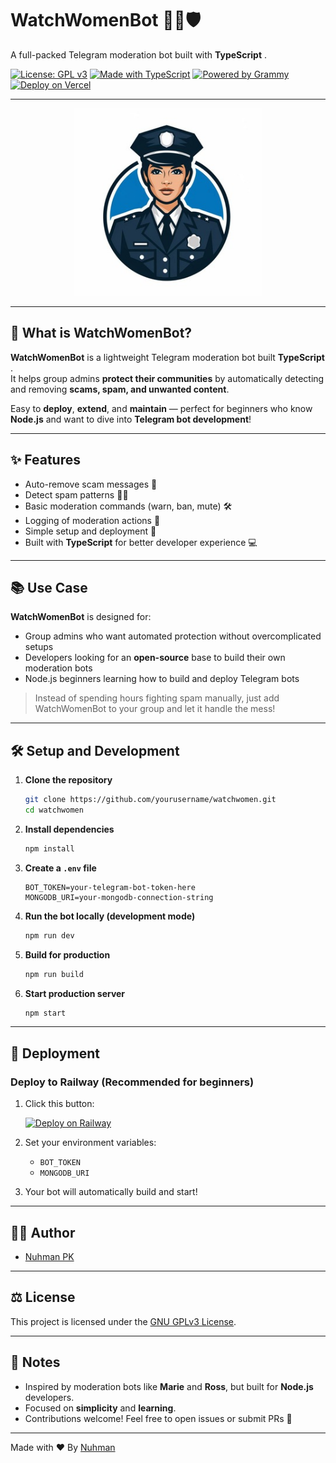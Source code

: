 # WatchWomenBot 👮‍♀️🛡️

A full-packed Telegram moderation bot built with  **TypeScript** . 

[![License: GPL v3](https://img.shields.io/badge/License-GPLv3-blue.svg)](https://www.gnu.org/licenses/gpl-3.0)
[![Made with TypeScript](https://img.shields.io/badge/Made%20with-TypeScript-3178C6.svg)](https://www.typescriptlang.org/)
[![Powered by Grammy](https://img.shields.io/badge/Powered%20by-grammy-00b2ff.svg)](https://grammy.dev/)
[![Deploy on Vercel](https://img.shields.io/badge/Deploy%20on-Vercel-000.svg?logo=vercel)](https://vercel.com/)

---

<p align="center">
  <img src="https://github.com/nuhmanpk/WatchWomen/blob/main/src/assets/images/logo.png?raw=true" width="300" height="300" />
</p>

---

## 🌟 What is WatchWomenBot?

**WatchWomenBot** is a lightweight Telegram moderation bot built  **TypeScript** .  
It helps group admins **protect their communities** by automatically detecting and removing **scams, spam, and unwanted content**.

Easy to **deploy**, **extend**, and **maintain** — perfect for beginners who know **Node.js** and want to dive into **Telegram bot development**!

---

## ✨ Features

- Auto-remove scam messages 🚫
- Detect spam patterns 🕵️‍♂️
- Basic moderation commands (warn, ban, mute) 🛠️
- Logging of moderation actions 📜
- Simple setup and deployment 🚀
- Built with **TypeScript** for better developer experience 💻

---

## 📚 Use Case

**WatchWomenBot** is designed for:
- Group admins who want automated protection without overcomplicated setups
- Developers looking for an **open-source** base to build their own moderation bots
- Node.js beginners learning how to build and deploy Telegram bots

> Instead of spending hours fighting spam manually, just add WatchWomenBot to your group and let it handle the mess!

---

## 🛠 Setup and Development

1. **Clone the repository**
   ```bash
   git clone https://github.com/yourusername/watchwomen.git
   cd watchwomen
   ```

2. **Install dependencies**
   ```bash
   npm install
   ```

3. **Create a `.env` file**
   ```env
   BOT_TOKEN=your-telegram-bot-token-here
   MONGODB_URI=your-mongodb-connection-string
   ```

4. **Run the bot locally (development mode)**
   ```bash
   npm run dev
   ```

5. **Build for production**
   ```bash
   npm run build
   ```

6. **Start production server**
   ```bash
   npm start
   ```

---

## 🚀 Deployment

### Deploy to Railway (Recommended for beginners)

1. Click this button:

   [![Deploy on Railway](https://railway.app/button.svg)](https://railway.app/template/new)

2. Set your environment variables:
   - `BOT_TOKEN`
   - `MONGODB_URI`

3. Your bot will automatically build and start!

---


## 🧑‍💻 Author

- [Nuhman PK](https://github.com/nuhmanpk)

---

## ⚖️ License

This project is licensed under the [GNU GPLv3 License](https://www.gnu.org/licenses/gpl-3.0.html).

---

## 📢 Notes

- Inspired by moderation bots like **Marie** and **Ross**, but built for **Node.js** developers.
- Focused on **simplicity** and **learning**.
- Contributions welcome! Feel free to open issues or submit PRs 🚀

---

Made with ❤️ By [Nuhman](https://github.com/nuhmanpk)
